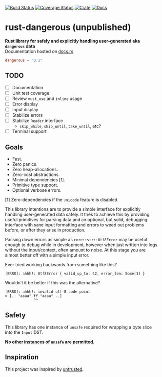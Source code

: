 [![Build Status](https://travis-ci.com/avitex/rust-dangerous.svg?branch=master)](https://travis-ci.com/avitex/rust-dangerous)
[![Coverage Status](https://coveralls.io/repos/github/avitex/rust-dangerous/badge.svg)](https://coveralls.io/github/avitex/rust-dangerous)
[![Crate](https://img.shields.io/crates/v/dangerous.svg)](https://crates.io/crates/dangerous)
[![Docs](https://docs.rs/dangerous/badge.svg)](https://docs.rs/dangerous)

# rust-dangerous (unpublished)

**Rust library for safely and explicitly handling user-generated aka `dangerous` data**  
Documentation hosted on [docs.rs](https://docs.rs/dangerous).

```toml
dangerous = "0.1"
```

## TODO

- [ ] Documentation
- [ ] Unit test coverage
- [ ] Review `must_use` and `inline` usage
- [ ] Error display
- [ ] Input display
- [ ] Stabilize errors
- [ ] Stabilize `Reader` interface
    - `skip_while`, `skip_until`, `take_until`, etc?
- [ ] Terminal support

## Goals

- Fast.
- Zero panics.
- Zero heap-allocations.
- Zero-cost abstractions.
- Minimal dependencies \[1].
- Primitive type support.
- Optional verbose errors.

\[1] Zero-dependencies if the `unicode` feature is disabled.

This library intentions are to provide a simple interface for explicitly handling user-generated data safely.
It tries to achieve this by providing useful primitives for parsing data and an optional, but solid, debugging
interface with sane input formatting and errors to weed out problems before, or after they arise in production.

Passing down errors as simple as `core::str::Utf8Error` may be useful enough to debug while in development,
however when just written into logs without the input/context, often amount to noise. At this stage 
you are almost better off with a simple input error.

Ever tried working backwards from something like this?

```
[ERRO]: ahhh!: Utf8Error { valid_up_to: 42, error_len: Some(1) }
```

Wouldn't it be better if this was the alternative?

```
[ERRO]: ahhh!: invalid utf-8 code point
> [.. "aaaa" ff "aaaa" ..]
             ^^
```

## Safety

This library has one instance of `unsafe` required for wrapping a
byte slice into the `Input` DST.

**No other instances of `unsafe` are permitted.**

## Inspiration

This project was inspired by [untrusted](https://github.com/briansmith/untrusted).
